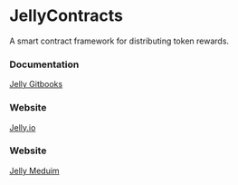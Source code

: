 # JellyContracts

A smart contract framework for distributing token rewards.


### Documentation
[Jelly Gitbooks](https://docs.jelly.io/)

### Website
[Jelly.io](https://jelly.io/)

### Website
[Jelly Meduim](https://medium.com/jelly-blog)


